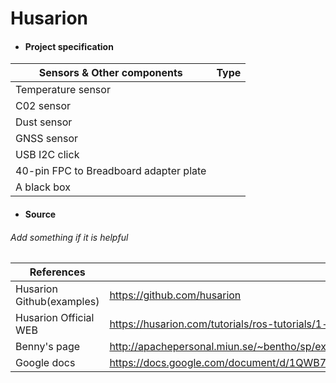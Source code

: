 # Husarion
 

- #### Project specification



| Sensors & Other components             | Type |
| -------------------------------------- | ---- |
| Temperature sensor                     |      |
| C02 sensor                             |      |
| Dust sensor                            |      |
| GNSS sensor                            |      |
| USB I2C click                          |      |
| 40-pin FPC to Breadboard adapter plate |      |
| A black box                            |      |



- #### Source

###### Add something if it is helpful

| References                | LINK                                                         |
| ------------------------- | ------------------------------------------------------------ |
| Husarion Github(examples) | https://github.com/husarion                                  |
| Husarion Official WEB     | https://husarion.com/tutorials/ros-tutorials/1-ros-introduction/ |
| Benny's page              | http://apachepersonal.miun.se/~bentho/sp/exp.htm             |
| Google docs               | https://docs.google.com/document/d/1QWB7308pqFlYp03zOa88j0bqyZHt4ugwdaBqaO2Rk4c/edit |

